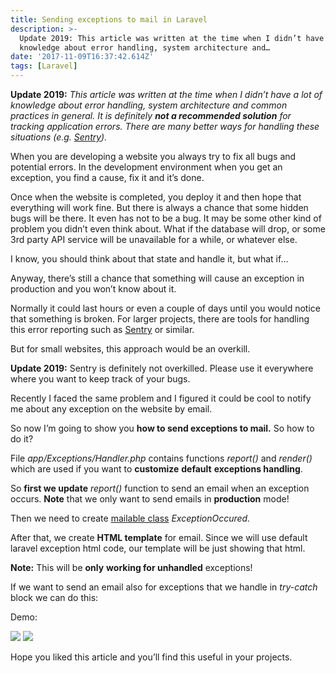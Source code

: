 ```yaml
---
title: Sending exceptions to mail in Laravel
description: >-
  Update 2019: This article was written at the time when I didn’t have a lot of
  knowledge about error handling, system architecture and…
date: '2017-11-09T16:37:42.614Z'
tags: [Laravel]
---
```


**Update 2019:** _This article was written at the time when I didn’t have a lot of knowledge about error handling, system architecture and common practices in general. It is definitely_ **_not a recommended solution_** _for tracking application errors. There are many better ways for handling these situations (e.g._ [_Sentry_](https://sentry.io/)_)._

When you are developing a website you always try to fix all bugs and potential errors. In the development environment when you get an exception, you find a cause, fix it and it’s done.

Once when the website is completed, you deploy it and then hope that everything will work fine. But there is always a chance that some hidden bugs will be there. It even has not to be a bug. It may be some other kind of problem you didn’t even think about. What if the database will drop, or some 3rd party API service will be unavailable for a while, or whatever else.

I know, you should think about that state and handle it, but what if…

Anyway, there’s still a chance that something will cause an exception in production and you won’t know about it.

Normally it could last hours or even a couple of days until you would notice that something is broken. For larger projects, there are tools for handling this error reporting such as [Sentry](https://sentry.com) or similar.

But for small websites, this approach would be an overkill.

**Update 2019:** Sentry is definitely not overkilled. Please use it everywhere where you want to keep track of your bugs.

Recently I faced the same problem and I figured it could be cool to notify me about any exception on the website by email.

So now I’m going to show you **how to send exceptions to mail.** So how to do it?

File _app/Exceptions/Handler.php_ contains functions _report()_ and _render()_ which are used if you want to **customize** **default** **exceptions handling**.

So **first we update** _report()_ function to send an email when an exception occurs. **Note** that we only want to send emails in **production** mode!

Then we need to create [mailable class](https://laravel.com/docs/5.5/mail#writing-mailables) _ExceptionOccured._

After that, we create **HTML template** for email. Since we will use default laravel exception html code, our template will be just showing that html.

**Note:** This will be **only** **working for unhandled** exceptions!

If we want to send an email also for exceptions that we handle in _try-catch_ block we can do this:

Demo:

![](/blog/img/1____V__D__jDUr8ijxFpkMqNtGQ.png)
![](/blog/img/1__CpoiYHq5YiVoZyvAmgRnmg.png)

Hope you liked this article and you’ll find this useful in your projects.
